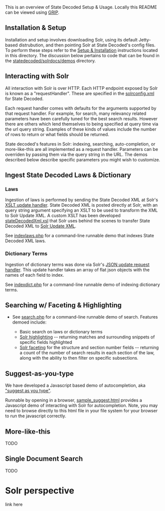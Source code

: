 This is an overview of State Decoded Setup & Usage. Locally this README can be viewed using [GRIP](https://github.com/joeyespo/grip).

## Installation & Setup 

Installation and setup involves downloading Solr, using its default Jetty-based distrubution, and then pointing Solr at State Decoded's config files. To perform these steps refer to the [Setup & Installation](setup.md) instructions located in this directory. The discussion below pertains to code that can be found in the [statedecoded/solrdocs/demos](demos) directory.

## Interacting with Solr

All interaction with Solr is over HTTP. Each HTTP endpoint exposed by Solr is known as a "requestHandler". These are specified in the [solrconfig.xml](../solr_home/statedecoded/conf/solrconfig.xml) for State Decoded.

Each request handler comes with defaults for the arguments supported by that request handler. For example, for search, many relevancy related parameters have been carefully tuned for the best search results. However there are others which lend themselves to being specified at query time via the url query string. Examples of these kinds of values include the number of rows to return or what fields should be returned.

State decoded's features in Solr: indexing, searching, auto-completion, or more-like-this are all implemented as a request handler. Parameters can be overriden by passing them via the query string in the URL. The demos described below describe specific parameters you might wish to customize.

## Ingest State Decoded Laws & Dictionary

### Laws 

Ingestion of laws is performed by sending the State Decoded XML at Solr's [XSLT update handler](http://wiki.apache.org/solr/XsltUpdateRequestHandler). State Decoded XML is posted directly at Solr, with an query string argument specifying an XSLT to be used to transform the XML to Solr Update XML. A custom XSLT has been developed [stateDecodedXml.xsl](../solr_home/statedecoded/conf/xslt/stateDecodedXml.xsl) that Solr uses behind the scenes to transfer State Decoded XML to [Solr Update XML](http://wiki.apache.org/solr/UpdateXmlMessages).

See [indexlaws.php](demos/indexlaws.php) for a command-line runnable demo that indexes State Decoded XML laws.

### Dictionary Terms 

Ingestion of dictionary terms was done via Solr's [JSON update request handler](http://wiki.apache.org/solr/UpdateJSON). This update handler takes an array of flat json objects with the names of each field to index.

See [indexdict.php](demos/indexdict.php) for a command-line runnable demo of indexing dictionary terms.


## Searching w/ Faceting & Highlighting

* See [search.php](demos/search.php) for a command-line runnable demo of search. Features demoed include:

    * Basic search on laws or dictionary terms
    * [Solr highlighting](http://wiki.apache.org/solr/HighlightingParameters) -- returning matches and surrounding snippets of specific fields highlighted
    * [Solr faceting](http://wiki.apache.org/solr/SolrFacetingOverview) for the structure and section number fields -- returning a count of the number of search results in each section of the law, along with the ability to then filter on specific subsections.

## Suggest-as-you-type

We have developed a Javascript based demo of autocompletion, aka ["suggest as you type"](http://www.opensourceconnections.com/2013/06/08/advanced-suggest-as-you-type-with-solr/). 

Runnable by opening in a browser, [sample_suggest.html](demos/sample_suggest.html) provides a Javascript demo of interacting with Solr for autocompletion. Note, you may need to browse directly to this html file in your file system for your browser to run the javascript correctly. 


## More-like-this

TODO

## Single Document Search

TODO




# Solr perspective

link here
